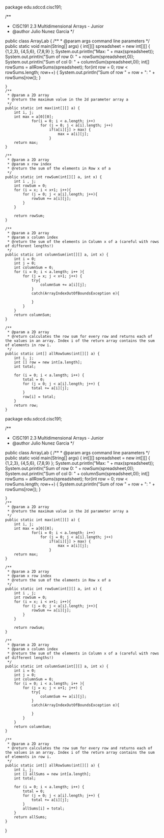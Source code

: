 package edu.sdccd.cisc191;

/**
 * CISC191 2.3 Multidimensional Arrays - Junior
 * @author Julio Nunez Garcia
 */


public class ArrayLab {
    /**
     * @param args command line parameters
     */
    public static void main(String[] args) {
        int[][] spreadsheet = new int[][] { {1,2,3}, {4,5,6}, {7,8,9} };
        System.out.println("Max: " + max(spreadsheet));
        System.out.println("Sum of row 0: " + rowSum(spreadsheet,0));
        System.out.println("Sum of col 0: " + columnSum(spreadsheet,0));
        int[] rowSums = allRowSums(spreadsheet);
        for(int row = 0; row < rowSums.length; row++) {
            System.out.println("Sum of row " + row + ": " + rowSums[row]);
        }

    }
    /**
     * @param a 2D array
     * @return the maximum value in the 2d parameter array a
     */
    public static int max(int[][] a) {
        int i, j;
        int max = a[0][0];
                for(i = 0; i < a.length; i++)
                    for (j = 0; j < a[i].length; j++)
                        if(a[i][j] > max) {
                            max = a[i][j];
                        }
        return max;
    }

    /**
     * @param a 2D array
     * @param x row index
     * @return the sum of the elements in Row x of a
     */
    public static int rowSum(int[][] a, int x) {
        int i , j;
        int rowSum = 0;
        for (i = x; i < x+1; i++){
            for (j = 0; j < a[i].length; j++){
                rowSum += a[i][j];
            }
        }

        return rowSum;
    }

    /**
     * @param a 2D array
     * @param x column index
     * @return the sum of the elements in Column x of a (careful with rows of different lengths!)
     */
    public static int columnSum(int[][] a, int x) {
        int i = 0;
        int j = 0;
        int columnSum = 0;
        for (i = 0; i < a.length; i++ ){
            for (j = x; j < x+1; j++) {
                try{
                    columnSum += a[i][j];
                }
                catch(ArrayIndexOutOfBoundsException e){

                }
            }
        }
        return columnSum;
    }

    /**
     * @param a 2D array
     * @return calculates the row sum for every row and returns each of the values in an array. Index i of the return array contains the sum of elements in row i.
     */
    public static int[] allRowSums(int[][] a) {
        int i, j;
        int [] row = new int[a.length];
        int total;

        for (i = 0; i < a.length; i++) {
            total = 0;
            for (j = 0; j < a[i].length; j++) {
                total += a[i][j];
            }
            row[i] = total;
        }
        return row;
    }
package edu.sdccd.cisc191;

/**
 * CISC191 2.3 Multidimensional Arrays - Junior
 * @author Julio Nunez Garcia
 */


public class ArrayLab {
    /**
     * @param args command line parameters
     */
    public static void main(String[] args) {
        int[][] spreadsheet = new int[][] { {1,2,3}, {4,5,6}, {7,8,9} };
        System.out.println("Max: " + max(spreadsheet));
        System.out.println("Sum of row 0: " + rowSum(spreadsheet,0));
        System.out.println("Sum of col 0: " + columnSum(spreadsheet,0));
        int[] rowSums = allRowSums(spreadsheet);
        for(int row = 0; row < rowSums.length; row++) {
            System.out.println("Sum of row " + row + ": " + rowSums[row]);
        }

    }
    /**
     * @param a 2D array
     * @return the maximum value in the 2d parameter array a
     */
    public static int max(int[][] a) {
        int i, j;
        int max = a[0][0];
                for(i = 0; i < a.length; i++)
                    for (j = 0; j < a[i].length; j++)
                        if(a[i][j] > max) {
                            max = a[i][j];
                        }
        return max;
    }

    /**
     * @param a 2D array
     * @param x row index
     * @return the sum of the elements in Row x of a
     */
    public static int rowSum(int[][] a, int x) {
        int i , j;
        int rowSum = 0;
        for (i = x; i < x+1; i++){
            for (j = 0; j < a[i].length; j++){
                rowSum += a[i][j];
            }
        }

        return rowSum;
    }

    /**
     * @param a 2D array
     * @param x column index
     * @return the sum of the elements in Column x of a (careful with rows of different lengths!)
     */
    public static int columnSum(int[][] a, int x) {
        int i = 0;
        int j = 0;
        int columnSum = 0;
        for (i = 0; i < a.length; i++ ){
            for (j = x; j < x+1; j++) {
                try{
                    columnSum += a[i][j];
                }
                catch(ArrayIndexOutOfBoundsException e){

                }
            }
        }
        return columnSum;
    }

    /**
     * @param a 2D array
     * @return calculates the row sum for every row and returns each of the values in an array. Index i of the return array contains the sum of elements in row i.
     */
    public static int[] allRowSums(int[][] a) {
        int i, j;
        int [] allSums = new int[a.length];
        int total;

        for (i = 0; i < a.length; i++) {
            total = 0;
            for (j = 0; j < a[i].length; j++) {
                total += a[i][j];
            }
            allSums[i] = total;
        }
        return allSums;
    }
}
